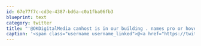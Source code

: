 ```yaml
---
id: 67e77f7c-cd3e-4387-bd6a-c0a1fba06fb3
blueprint: text
category: twitter
title: "'@OKDigitalMedia canhost is in our building . names pro or hover are good Canadian options"
caption: '<span class="username username_linked">@<a href="https://twitter.com/OKDigitalMedia" title="John Thiessen">OKDigitalMedia</a></span> canhost is in our building . names pro or hover are good Canadian options'
---
```


